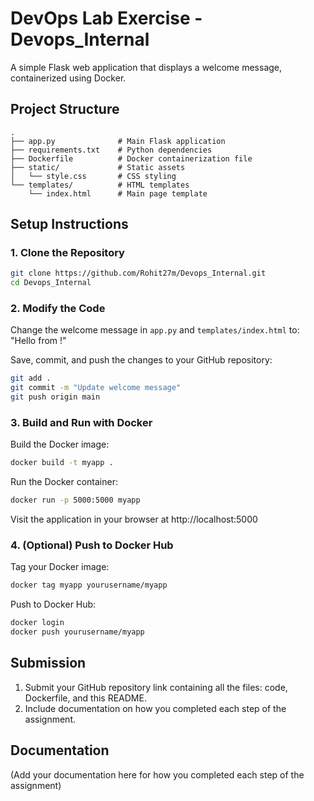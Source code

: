 # DevOps Lab Exercise - Devops_Internal

A simple Flask web application that displays a welcome message, containerized using Docker.

## Project Structure

```
.
├── app.py              # Main Flask application
├── requirements.txt    # Python dependencies
├── Dockerfile          # Docker containerization file
├── static/             # Static assets
│   └── style.css       # CSS styling
└── templates/          # HTML templates
    └── index.html      # Main page template
```

## Setup Instructions

### 1. Clone the Repository

```bash
git clone https://github.com/Rohit27m/Devops_Internal.git
cd Devops_Internal
```

### 2. Modify the Code

Change the welcome message in `app.py` and `templates/index.html` to:
"Hello from <Your Full Name>!"

Save, commit, and push the changes to your GitHub repository:

```bash
git add .
git commit -m "Update welcome message"
git push origin main
```

### 3. Build and Run with Docker

Build the Docker image:

```bash
docker build -t myapp .
```

Run the Docker container:

```bash
docker run -p 5000:5000 myapp
```

Visit the application in your browser at http://localhost:5000

### 4. (Optional) Push to Docker Hub

Tag your Docker image:

```bash
docker tag myapp yourusername/myapp
```

Push to Docker Hub:

```bash
docker login
docker push yourusername/myapp
```

## Submission

1. Submit your GitHub repository link containing all the files: code, Dockerfile, and this README.
2. Include documentation on how you completed each step of the assignment.

## Documentation

(Add your documentation here for how you completed each step of the assignment)
